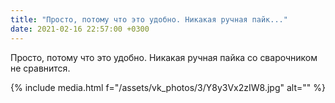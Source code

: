 ```yaml
---
title: "Просто, потому что это удобно. Никакая ручная пайк..."
date: 2021-02-16 22:57:00 +0300
---
```


Просто, потому что это удобно. Никакая ручная пайка со сварочником не сравнится.

{% include media.html f="/assets/vk_photos/3/Y8y3Vx2zIW8.jpg" alt="" %}
